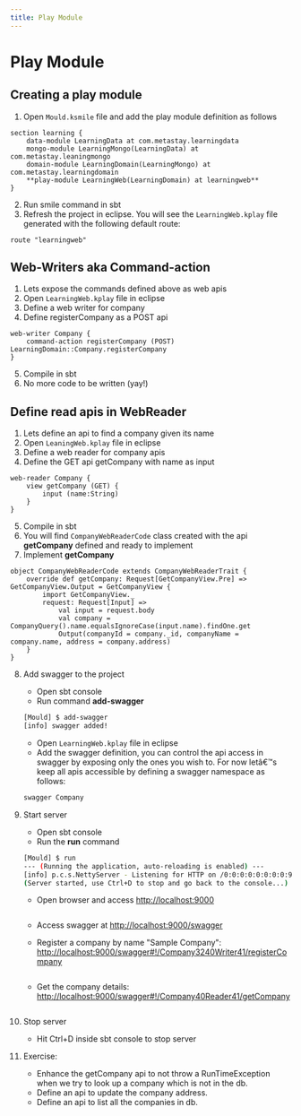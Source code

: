 ```yaml
---
title: Play Module
---
```


# Play Module


## Creating a play module


1.	Open `Mould.ksmile` file and add the play module definition as follows

```
section learning {
	data-module LearningData at com.metastay.learningdata
	mongo-module LearningMongo(LearningData) at com.metastay.leaningmongo
	domain-module LearningDomain(LearningMongo) at com.metastay.learningdomain
	**play-module LearningWeb(LearningDomain) at learningweb**
}
```

2.	Run smile command in sbt 
3.	Refresh the project in eclipse. You will see the `LearningWeb.kplay` file generated with the following default route:

```
route "learningweb"
```

## Web-Writers aka Command-action

1.	Lets expose the commands defined above as web apis
2.	Open `LearningWeb.kplay` file in eclipse
3.	Define a web writer for company
4.	Define registerCompany as a POST api

```
web-writer Company {
	command-action registerCompany (POST) LearningDomain::Company.registerCompany
}
```

5.	Compile in sbt
6.	No more code to be written (yay!)

## Define read apis in WebReader

1.	Lets define an api to find a company given its name
2.	Open `LeaningWeb.kplay` file in eclipse
3.	Define a web reader for company apis
4.	Define the GET api getCompany with name as input


```
web-reader Company {
	view getCompany (GET) {
		input (name:String)
	}
}
```

5.	Compile in sbt
6.	You will find `CompanyWebReaderCode` class created with the api **getCompany** defined and ready to implement
7.	Implement **getCompany**

```
object CompanyWebReaderCode extends CompanyWebReaderTrait {
	override def getCompany: Request[GetCompanyView.Pre] => GetCompanyView.Output = GetCompanyView {
		import GetCompanyView._
		request: Request[Input] =>
			val input = request.body
			val company = CompanyQuery().name.equalsIgnoreCase(input.name).findOne.get
			Output(companyId = company._id, companyName = company.name, address = company.address)
	}
}
```

8.	Add swagger to the project 

	*	Open sbt console
	*	Run command **add-swagger**
	
	```bash
	[Mould] $ add-swagger
	[info] swagger added!
	```

	*	Open `LearningWeb.kplay` file in eclipse
	*	Add the swagger definition, you can control the api access in swagger by exposing only the ones you wish to. For now letâ€™s keep all apis accessible by defining a swagger namespace as follows:

	```bash
	swagger Company 
	```

9.	Start server

	*	Open sbt console
	*	Run the **run** command

	```bash
	[Mould] $ run
	--- (Running the application, auto-reloading is enabled) ---
	[info] p.c.s.NettyServer - Listening for HTTP on /0:0:0:0:0:0:0:0:9000
	(Server started, use Ctrl+D to stop and go back to the console...)
	```

	*	Open browser and access [http://localhost:9000](http://localhost:9000)
	
		<img :src="$withBase('/training/application.png')" />

	*	Access swagger at [http://localhost:9000/swagger](http://localhost:9000/swagger)
	*	Register a company by name "Sample Company": [http://localhost:9000/swagger#!/Company3240Writer41/registerCompany](http://localhost:9000/swagger#!/Company3240Writer41/registerCompany)
	
		<img :src="$withBase('/training/register-company.png')" />

	*	Get the company details: [http://localhost:9000/swagger#!/Company40Reader41/getCompany](http://localhost:9000/swagger#!/Company40Reader41/getCompany)
	
		<img :src="$withBase('/training/get-company.png')" />

10.	Stop server

	* Hit Ctrl+D inside sbt console to stop server

11.	Exercise:

	*	Enhance the getCompany api to not throw a RunTimeException when we try to look up a company which is not in the db.
	*	Define an api to update the company address.
	*	Define an api to list all the companies in db.
